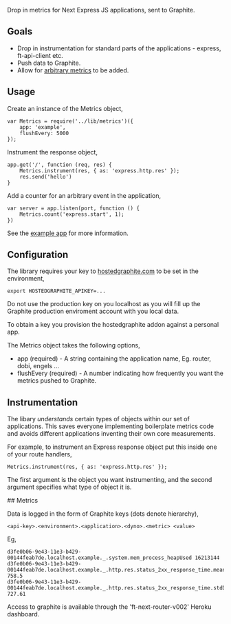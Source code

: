 
Drop in metrics for Next Express JS applications, sent to Graphite.

## Goals

- Drop in instrumentation for standard parts of the applications - express,
  ft-api-client etc. 
- Push data to Graphite.
- Allow for [arbitrary metrics](https://github.com/mikejihbe/metrics) to be added.

## Usage

Create an instance of the Metrics object, 

    var Metrics = require('../lib/metrics')({
        app: 'example',
        flushEvery: 5000
    });

Instrument the response object,

    app.get('/', function (req, res) {
        Metrics.instrument(res, { as: 'express.http.res' });
        res.send('hello')
    }

Add a counter for an arbitrary event in the application,

    var server = app.listen(port, function () {
        Metrics.count('express.start', 1);
    })

See the [example app](./examples/app.js) for more information.

## Configuration 

The library requires your key to
[hostedgraphite.com](http://www.hostedgraphite.com) to be set in the
environment,

    export HOSTEDGRAPHITE_APIKEY=...

Do not use the production key on you localhost as you will fill up the Graphite
production enviroment account with you local data.

To obtain a key you provision the hostedgraphite addon against a personal app.

The Metrics object takes the following options,

* app (required) - A string containing the application name, Eg. router, dobi,
  engels ... 
* flushEvery (required) - A number indicating how frequently you want the
  metrics pushed to Graphite. 

## Instrumentation

The libary _understands_ certain types of objects within our set of
applications. This saves everyone implementing boilerplate metrics code and
avoids different applications inventing their own core measurements. 

For example, to instrument an Express response object put this inside one of
your route handlers, 

    Metrics.instrument(res, { as: 'express.http.res' });

The first argument is the object you want instrumenting, and the second
argument specifies what type of object it is. 

## Metrics

Data is logged in the form of Graphite keys (dots denote hierarchy),

    <api-key>.<environment>.<application>.<dyno>.<metric> <value>

Eg, 

    d3fe0b06-9e43-11e3-b429-00144feab7de.localhost.example._.system.mem_process_heapUsed 16213144
    d3fe0b06-9e43-11e3-b429-00144feab7de.localhost.example._.http.res.status_2xx_response_time.mean 758.5
    d3fe0b06-9e43-11e3-b429-00144feab7de.localhost.example._.http.res.status_2xx_response_time.stdDev 727.61

Access to graphite is available through the 'ft-next-router-v002' Heroku dashboard.
